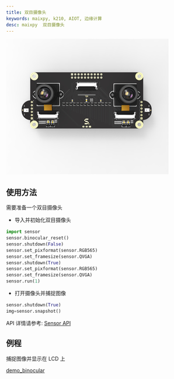 ```yaml
---
title: 双目摄像头
keywords: maixpy, k210, AIOT, 边缘计算
desc: maixpy  双目摄像头
---
```



![](../../../assets/hardware/module/camera_binocular.png)

## 使用方法

需要准备一个双目摄像头

* 导入并初始化双目摄像头

```python
import sensor
sensor.binocular_reset()
sensor.shutdown(False)
sensor.set_pixformat(sensor.RGB565)
sensor.set_framesize(sensor.QVGA)
sensor.shutdown(True)
sensor.set_pixformat(sensor.RGB565)
sensor.set_framesize(sensor.QVGA)
sensor.run(1)
```

* 打开摄像头并捕捉图像

```python
sensor.shutdown(True)
img=sensor.snapshot()
```

API 详情请参考: [Sensor API](../../api_reference/machine_vision/sensor.md)

## 例程

捕捉图像并显示在 LCD 上

[demo_binocular](https://github.com/sipeed/MaixPy_scripts/blob/5a03ab549d06cd713f2c0d19f0c18fbd24c69025/hardware/demo_binocular.py)
